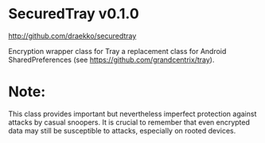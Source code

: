 SecuredTray v0.1.0
===

http://github.com/draekko/securedtray

Encryption wrapper class for Tray a replacement class for Android SharedPreferences (see https://github.com/grandcentrix/tray).

Note:
=

This class provides important but nevertheless imperfect protection against attacks by casual snoopers. It is crucial to remember that even encrypted data may still be susceptible to attacks, especially on rooted devices.
